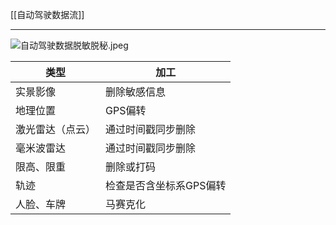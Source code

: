 [[自动驾驶数据流]]

---
![自动驾驶数据脱敏脱秘.jpeg](自动驾驶数据脱敏脱秘.jpeg)

| 类型 | 加工 |
| --- | --- |
| 实景影像 | 删除敏感信息 |
| 地理位置 | GPS偏转 |
| 激光雷达（点云） | 通过时间戳同步删除 |
| 毫米波雷达 | 通过时间戳同步删除 |
| 限高、限重 | 删除或打码 |
| 轨迹 | 检查是否含坐标系GPS偏转 |
| 人脸、车牌 | 马赛克化 |
